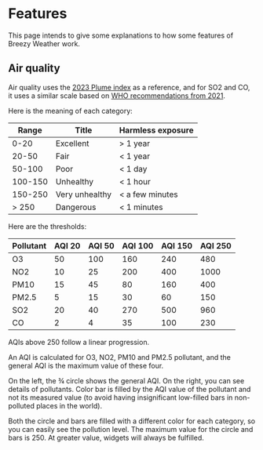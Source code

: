 # Features

This page intends to give some explanations to how some features of Breezy Weather work.

## Air quality

Air quality uses the [2023 Plume index](https://plumelabs.files.wordpress.com/2023/06/plume_aqi_2023.pdf) as a reference, and for SO2 and CO, it uses a similar scale based on [WHO recommendations from 2021](https://apps.who.int/iris/handle/10665/345329).

Here is the meaning of each category:

| Range    | Title          | Harmless exposure  |
|----------|----------------|--------------------|
| 0-20     | Excellent      | &gt; 1 year        |
| 20-50    | Fair           | &lt; 1 year        |
| 50-100   | Poor           | &lt; 1 day         |
| 100-150  | Unhealthy      | &lt; 1 hour        |
| 150-250  | Very unhealthy | &lt; a few minutes |
| &gt; 250 | Dangerous      | &lt; 1 minutes     |

Here are the thresholds:

| Pollutant | AQI 20 | AQI 50 | AQI 100 | AQI 150 | AQI 250 |
|-----------|--------|--------|---------|---------|---------|
| O3        | 50     | 100    | 160     | 240     | 480     |
| NO2       | 10     | 25     | 200     | 400     | 1000    |
| PM10      | 15     | 45     | 80      | 160     | 400     |
| PM2.5     | 5      | 15     | 30      | 60      | 150     |
| SO2       | 20     | 40     | 270     | 500     | 960     |
| CO        | 2      | 4      | 35      | 100     | 230     |

AQIs above 250 follow a linear progression.

An AQI is calculated for O3, NO2, PM10 and PM2.5 pollutant, and the general AQI is the maximum value of these four.

On the left, the ¾ circle shows the general AQI. On the right, you can see details of pollutants. Color bar is filled by the AQI value of the pollutant and not its measured value (to avoid having insignificant low-filled bars in non-polluted places in the world).

Both the circle and bars are filled with a different color for each category, so you can easily see the pollution level. The maximum value for the circle and bars is 250. At greater value, widgets will always be fulfilled.